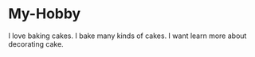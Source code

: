 # My-Hobby
I love baking cakes.
I bake many kinds of cakes.
I want learn more about decorating cake.